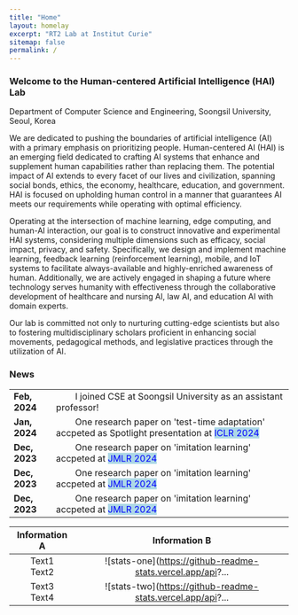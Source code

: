 ```yaml
---
title: "Home"
layout: homelay
excerpt: "RT2 Lab at Institut Curie"
sitemap: false
permalink: /
---
```



### Welcome to the Human-centered Artificial Intelligence (HAI) Lab
Department of Computer Science and Engineering, Soongsil University, Seoul, Korea

We are dedicated to pushing the boundaries of artificial intelligence (AI) with a primary emphasis on prioritizing people. Human-centered AI (HAI) is an emerging field dedicated to crafting AI systems that enhance and supplement human capabilities rather than replacing them. The potential impact of AI extends to every facet of our lives and civilization, spanning social bonds, ethics, the economy, healthcare, education, and government. HAI is focused on upholding human control in a manner that guarantees AI meets our requirements while operating with optimal efficiency.

Operating at the intersection of machine learning, edge computing, and human-AI interaction, our goal is to construct innovative and experimental HAI systems, considering multiple dimensions such as efficacy, social impact, privacy, and safety. Specifically, we design and implement machine learning, feedback learning (reinforcement learning), mobile, and IoT systems to facilitate always-available and highly-enriched awareness of human. Additionally, we are actively engaged in shaping a future where technology serves humanity with effectiveness through the collaborative development of healthcare and nursing AI, law AI, and education AI with domain experts.

Our lab is committed not only to nurturing cutting-edge scientists but also to fostering multidisciplinary scholars proficient in enhancing social movements, pedagogical methods, and legislative practices through the utilization of AI.



### News

<table border="0">
 <tr>
    <td><b>Feb, 2024</b></td>
    <td>&nbsp;&nbsp;&nbsp;&nbsp;&nbsp;&nbsp;&nbsp;&nbsp;I joined CSE at Soongsil University as an assistant professor!</td>
 </tr>
 <tr>
    <td><b>Jan, 2024</b></td>
    <td>&nbsp;&nbsp;&nbsp;&nbsp;&nbsp;&nbsp;&nbsp;&nbsp;One research paper on 'test-time adaptation' accpeted as Spotlight presentation at <mark style="background-color: lightblue"><span style="color:blue">ICLR 2024</span></mark></td>
 </tr>
 <tr>
    <td><b>Dec, 2023</b></td>
    <td>&nbsp;&nbsp;&nbsp;&nbsp;&nbsp;&nbsp;&nbsp;&nbsp;One research paper on 'imitation learning' accpeted at <mark style="background-color: lightblue"><span style="color:blue">JMLR 2024</span></mark></td>
 </tr>
 <tr>
    <td><b>Dec, 2023</b></td>
    <td>&nbsp;&nbsp;&nbsp;&nbsp;&nbsp;&nbsp;&nbsp;&nbsp;One research paper on 'imitation learning' accpeted at <mark style="background-color: lightblue"><span style="color:blue">JMLR 2024</span></mark></td>
 </tr>
 <tr>
    <td><b>Dec, 2023</b></td>
    <td>&nbsp;&nbsp;&nbsp;&nbsp;&nbsp;&nbsp;&nbsp;&nbsp;One research paper on 'imitation learning' accpeted at <mark style="background-color: lightblue"><span style="color:blue">JMLR 2024</span></mark></td>
 </tr>
</table>

|**Information A**|**Information B**|
|:---:|:---:|
| Text1 <br/> Text2 | ![stats-one](https://github-readme-stats.vercel.app/api?... |
| Text3 <br/> Text4 | ![stats-two](https://github-readme-stats.vercel.app/api?... |